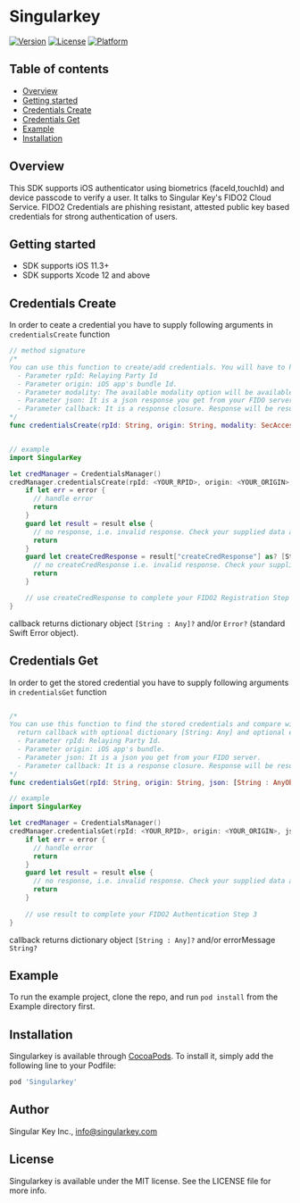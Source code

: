 # Singularkey

[![Version](https://img.shields.io/cocoapods/v/Singularkey.svg?style=flat)](https://cocoapods.org/pods/Singularkey)
[![License](https://img.shields.io/cocoapods/l/Singularkey.svg?style=flat)](https://cocoapods.org/pods/Singularkey)
[![Platform](https://img.shields.io/cocoapods/p/Singularkey.svg?style=flat)](https://cocoapods.org/pods/Singularkey)

## Table of contents

*   [Overview](#overview)
*   [Getting started](#getting-started)
*   [Credentials Create](#credentials-create)
*   [Credentials Get](#credentials-get)
*   [Example](#example)
*   [Installation](#installation)

## Overview
This SDK supports iOS authenticator using biometrics (faceId,touchId) and device passcode to verify a user. It talks to Singular Key's FIDO2 Cloud Service. FIDO2 Credentials are phishing resistant, attested public key based credentials for strong authentication of users.

## Getting started

* SDK supports iOS 11.3+
* SDK supports Xcode 12 and above

## Credentials Create
In order to ceate a credential you have to supply following arguments in `credentialsCreate` function  

````swift
// method signature
/*
You can use this function to create/add credentials. You will have to handle publickey and rest of the data yourself.
  - Parameter rpId: Relaying Party Id
  - Parameter origin: iOS app's bundle Id.
  - Parameter modality: The available modality option will be available here: https://developer.apple.com/documentation/security/secaccesscontrolcreateflags
  - Parameter json: It is a json response you get from your FIDO server.
  - Parameter callback: It is a response closure. Response will be result and error. Both result and error are optional
*/
func credentialsCreate(rpId: String, origin: String, modality: SecAccessControlCreateFlags, json: [String : AnyObject], callback:@escaping (_ result: [String : Any]?, _ error: Error?) -> ()) {}


// example
import SingularKey

let credManager = CredentialsManager()
credManager.credentialsCreate(rpId: <YOUR_RPID>, origin: <YOUR_ORIGIN>, modality: SecAccessControlCreateFlags.biometryAny, json: json) { (result, error) in
    if let err = error {
      // handle error
      return
    }
    guard let result = result else {
      // no response, i.e. invalid response. Check your supplied data and try again.
      return
    }
    guard let createCredResponse = result["createCredResponse"] as? [String: Any] else {
      // no createCredResponse i.e. invalid response. Check your supplied data and try again.
      return
    }

    // use createCredResponse to complete your FIDO2 Registration Step 3
}


````

callback returns dictionary object `[String : Any]?` and/or `Error?` (standard Swift Error object).


## Credentials Get
In order to get the stored credential you have to supply following arguments in `credentialsGet` function

````swift

/*
You can use this function to find the stored credentials and compare with the provided challenge and publickeyId
  return callback with optional dictionary [String: Any] and optional error String
  - Parameter rpId: Relaying Party Id.
  - Parameter origin: iOS app's bundle.
  - Parameter json: It is a json you get from your FIDO server.
  - Parameter callback: It is a response closure. Response will be result and error. Both result and error are optional
*/
func credentialsGet(rpId: String, origin: String, json: [String : AnyObject], callback: @escaping (_ result: [String: Any]?, _ errorMessage: String?) -> ()) {}

// example
import SingularKey

let credManager = CredentialsManager()
credManager.credentialsGet(rpId: <YOUR_RPID>, origin: <YOUR_ORIGIN>, json: json) { (result, error) in
    if let err = error {
      // handle error
      return
    }
    guard let result = result else {
      // no response, i.e. invalid response. Check your supplied data and try again.
      return
    }
   
    // use result to complete your FIDO2 Authentication Step 3
}

````

callback returns dictionary object `[String : Any]?` and/or errorMessage `String?`

## Example

To run the example project, clone the repo, and run `pod install` from the Example directory first.

## Installation

Singularkey is available through [CocoaPods](https://cocoapods.org). To install it, simply add the following line to your Podfile:

```ruby
pod 'Singularkey'
```

## Author

Singular Key Inc., info@singularkey.com

## License

Singularkey is available under the MIT license. See the LICENSE file for more info.
